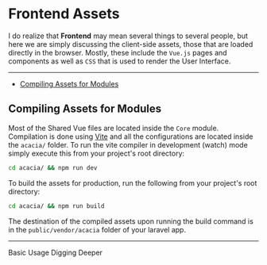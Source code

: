 # Frontend Assets
I do realize that **Frontend** may mean several things to several people, but here we are simply discussing the client-side assets, those that are loaded directly in the browser. Mostly, these include the `Vue.js` pages and components as well as `CSS` that is used to render the User Interface.

---
- [Compiling Assets for Modules](#compiling-assets-for-modules)

## Compiling Assets for Modules
Most of the Shared Vue files are located inside the `Core` module. Compilation is done using [Vite](https://vitejs.dev/) and all the configurations are located inside the `acacia/` folder. To run the vite compiler in development (watch) mode simply execute this from your project's root directory:

```bash
cd acacia/ && npm run dev
```

To build the assets for production, run the following from your project's root directory:

```bash
cd acacia/ && npm run build
```
The destination of the compiled assets upon running the build command is in the `public/vendor/acacia` folder of your laravel app.

______________
<p class="flex justify-between">
<larecipe-button tag="a" href="./usage" type="primary" class="btn-sm"><i class="fas fa-arrow-left"></i> Basic Usage</larecipe-button>
<larecipe-button tag="a" href="../digging-deeper/index" type="primary" class="btn-sm">Digging Deeper <i class="fas fa-arrow-right"></i> </larecipe-button>
</p>